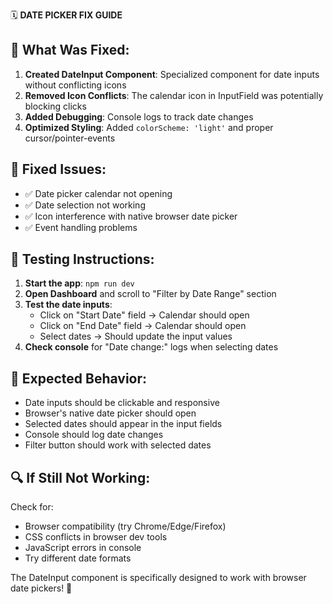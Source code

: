 🗓️ **DATE PICKER FIX GUIDE**

## 🔧 **What Was Fixed:**

1. **Created DateInput Component**: Specialized component for date inputs without conflicting icons
2. **Removed Icon Conflicts**: The calendar icon in InputField was potentially blocking clicks
3. **Added Debugging**: Console logs to track date changes
4. **Optimized Styling**: Added `colorScheme: 'light'` and proper cursor/pointer-events

## 🎯 **Fixed Issues:**
- ✅ Date picker calendar not opening
- ✅ Date selection not working
- ✅ Icon interference with native browser date picker
- ✅ Event handling problems

## 🚀 **Testing Instructions:**

1. **Start the app**: `npm run dev`
2. **Open Dashboard** and scroll to "Filter by Date Range" section
3. **Test the date inputs**:
   - Click on "Start Date" field → Calendar should open
   - Click on "End Date" field → Calendar should open
   - Select dates → Should update the input values
4. **Check console** for "Date change:" logs when selecting dates

## 📱 **Expected Behavior:**
- Date inputs should be clickable and responsive
- Browser's native date picker should open
- Selected dates should appear in the input fields
- Console should log date changes
- Filter button should work with selected dates

## 🔍 **If Still Not Working:**
Check for:
- Browser compatibility (try Chrome/Edge/Firefox)
- CSS conflicts in browser dev tools
- JavaScript errors in console
- Try different date formats

The DateInput component is specifically designed to work with browser date pickers! 📅
